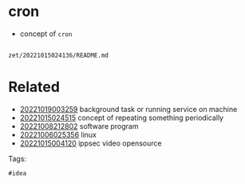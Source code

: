 # cron

- concept of `cron`

```
```

` zet/20221015024136/README.md `

# Related

- [20221019003259](/zet/20221019003259/README.md) background task or running service on machine
- [20221015024515](/zet/20221015024515/README.md) concept of repeating something periodically
- [20221008212802](/zet/20221008212802/README.md) software program
- [20221006025356](/zet/20221006025356/README.md) linux
- [20221015004120](/zet/20221015004120/README.md) ippsec video opensource

Tags:

    #idea
